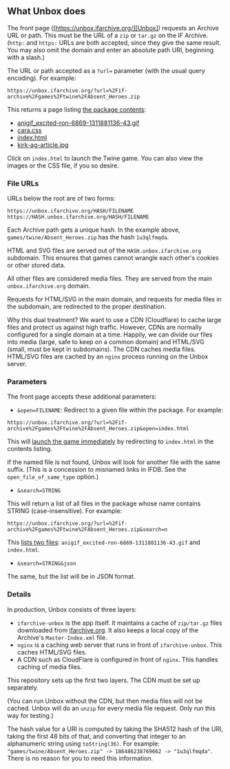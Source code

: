 ## What Unbox does

The front page ([https://unbox.ifarchive.org/][Unbox]) requests an Archive URL or path. This must be the URL of a `zip` or `tar.gz` on the IF Archive. (`http:` and `https:` URLs are both accepted, since they give the same result. You may also omit the domain and enter an absolute path URI, beginning with a slash.)

[ifarch]: https://ifarchive.org/
[iplayif]: https://iplayif.com/
[Unbox]: https://unbox.ifarchive.org/

The URL or path accepted as a `?url=` parameter (with the usual query encoding). For example:

```
https://unbox.ifarchive.org/?url=%2Fif-archive%2Fgames%2Ftwine%2FAbsent_Heroes.zip
```

This returns a page listing [the package contents][exlist]:

- [anigif_excited-ron-6869-1311881136-43.gif][exron]
- [cara.css][excara]
- [index.html][exindex]
- [kirk-ag-article.jpg][exkirk]

[exlist]: https://unbox.ifarchive.org/?url=https%3A%2F%2Fifarchive.org%2Fif-archive%2Fgames%2Ftwine%2FAbsent_Heroes.zip
[exindex]: https://1u3qlfmqda.unbox.ifarchive.org/1u3qlfmqda/index.html
[exkirk]: https://unbox.ifarchive.org/1u3qlfmqda/kirk-ag-article.jpg
[excara]: https://unbox.ifarchive.org/1u3qlfmqda/cara.css
[exron]: https://unbox.ifarchive.org/1u3qlfmqda/anigif_excited-ron-6869-1311881136-43.gif

Click on `index.html` to launch the Twine game. You can also view the images or the CSS file, if you so desire.

### File URLs

URLs below the root are of two forms:

```
https://unbox.ifarchive.org/HASH/FILENAME
https://HASH.unbox.ifarchive.org/HASH/FILENAME
```

Each Archive path gets a unique hash. In the example above, `games/twine/Absent_Heroes.zip` has the hash `1u3qlfmqda`.

HTML and SVG files are served out of the `HASH.unbox.ifarchive.org` subdomain. This ensures that games cannot wrangle each other's cookies or other stored data.

All other files are considered media files. They are served from the main `unbox.ifarchive.org` domain.

Requests for HTML/SVG in the main domain, and requests for media files in the subdomain, are redirected to the proper destination.

Why this dual treatment? We want to use a CDN (Cloudflare) to cache large files and protect us against high traffic. However, CDNs are normally configured for a single domain at a time. Happily, we can divide our files into media (large, safe to keep on a common domain) and HTML/SVG (small, must be kept in subdomains). The CDN caches media files. HTML/SVG files are cached by an `nginx` process running on the Unbox server.

### Parameters

The front page accepts these additional parameters:

- `&open=FILENAME`: Redirect to a given file within the package. For example:

```
https://unbox.ifarchive.org/?url=%2Fif-archive%2Fgames%2Ftwine%2FAbsent_Heroes.zip&open=index.html
```

This will [launch the game immediately][exlistopen] by redirecting to `index.html` in the contents listing.

[exlistopen]: https://unbox.ifarchive.org/?url=https%3A%2F%2Fifarchive.org%2Fif-archive%2Fgames%2Ftwine%2FAbsent_Heroes.zip&open=index.html

If the named file is not found, Unbox will look for another file with the same suffix. (This is a concession to misnamed links in IFDB. See the `open_file_of_same_type` option.)

- `&search=STRING`

This will return a list of all files in the package whose name contains STRING (case-insensitive). For example:

```
https://unbox.ifarchive.org/?url=%2Fif-archive%2Fgames%2Ftwine%2FAbsent_Heroes.zip&search=n
```

This [lists two files][exlistsearch]: `anigif_excited-ron-6869-1311881136-43.gif` and `index.html`.

[exlistsearch]: https://unbox.ifarchive.org/?url=https%3A%2F%2Fifarchive.org%2Fif-archive%2Fgames%2Ftwine%2FAbsent_Heroes.zip&search=n

- `&search=STRING&json`

The same, but the list will be in JSON format.

### Details

In production, Unbox consists of three layers:

- `ifarchive-unbox` is the app itself. It maintains a cache of `zip/tar.gz` files downloaded from [ifarchive.org][ifarch]. It also keeps a local copy of the Archive's `Master-Index.xml` file.
- `nginx` is a caching web server that runs in front of `ifarchive-unbox`. This caches HTML/SVG files.
- A CDN such as CloudFlare is configured in front of `nginx`. This handles caching of media files.

This repository sets up the first two layers. The CDN must be set up separately.

(You can run Unbox without the CDN, but then media files will not be cached. Unbox will do an `unzip` for every media file request. Only run this way for testing.)

The hash value for a URI is computed by taking the SHA512 hash of the URI, taking the first 48 bits of that, and converting that integer to an alphanumeric string using `toString(36)`. For example: `"games/twine/Absent_Heroes.zip" -> 186486238769662 -> "1u3qlfmqda"`. There is no reason for you to need this information.

